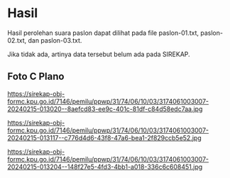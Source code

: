 # Hasil

Hasil perolehan suara paslon dapat dilihat pada file paslon-01.txt, paslon-02.txt, dan paslon-03.txt.

Jika tidak ada, artinya data tersebut belum ada pada SIREKAP.

## Foto C Plano

https://sirekap-obj-formc.kpu.go.id/7146/pemilu/ppwp/31/74/06/10/03/3174061003007-20240215-013020--8aefcd83-ee9c-401c-81df-c84d58edc7aa.jpg

https://sirekap-obj-formc.kpu.go.id/7146/pemilu/ppwp/31/74/06/10/03/3174061003007-20240215-013117--c776d4d6-43f8-47a6-bea1-2f829ccb5e52.jpg

https://sirekap-obj-formc.kpu.go.id/7146/pemilu/ppwp/31/74/06/10/03/3174061003007-20240215-013204--148f27e5-4fd3-4bb1-a018-336c6c608451.jpg
